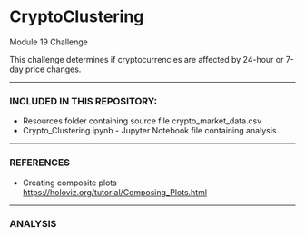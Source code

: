 # CryptoClustering
Module 19 Challenge

This challenge determines if cryptocurrencies are affected by 24-hour or 7-day price changes.

_________________________________________________________

### INCLUDED IN THIS REPOSITORY:

- Resources folder containing source file crypto_market_data.csv
- Crypto_Clustering.ipynb - Jupyter Notebook file containing analysis

_________________________________________________________

### REFERENCES

- Creating composite plots https://holoviz.org/tutorial/Composing_Plots.html

_________________________________________________________

### ANALYSIS

